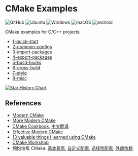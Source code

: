 # CMake Examples

<img alt="GitHub" src="https://img.shields.io/github/license/zchrissirhcz/cmake_examples"> ![Ubuntu](https://img.shields.io/badge/Ubuntu-333333?style=flat&logo=ubuntu) ![Windows](https://img.shields.io/badge/Windows-333333?style=flat&logo=windows&logoColor=blue) ![macOS](https://img.shields.io/badge/-macOS-333333?style=flat&logo=apple) ![android](https://img.shields.io/badge/-Android-333333?style=flat&logo=Android)

CMake examples for C/C++ projects.

- [1-quick-start](1-quick-start/README.md)
- [2-common-configs](2-common-configs/README.md)
- [3-import-packages](3-import-packages/README.md)
- [4-export-packages](4-export-packages/README.md)
- [5-build-hooks](5-build-hooks/README.md)
- [6-cross-build](6-cross-build/README.md)
- [7-style](7-style/README.md)
- [8-misc](8-misc/README.md)

[![Star History Chart](https://api.star-history.com/svg?repos=zchrissirhcz/cmake_examples&type=Date)](https://star-history.com/#zchrissirhcz/cmake_examples&Date)

## References

- [Modern CMake](https://cliutils.gitlab.io/modern-cmake)
- [More Modern CMake](https://hsf-training.github.io/hsf-training-cmake-webpage/)
- [CMake Cookbook](https://github.com/dev-cafe/cmake-cookbook), [中文翻译](https://github.com/xiaoweiChen/CMake-Cookbook)
- [Effective Modern CMake](https://gist.github.com/mbinna/c61dbb39bca0e4fb7d1f73b0d66a4fd1)
- [13 valuable things I learned using CMake](https://gist.github.com/GuillaumeDua/a2e9cdeaf1a26906e2a92ad07137366f)
- [CMake Workshop](https://coderefinery.github.io/cmake-workshop/)
- 拥抱垃圾 CMake: [基本要素](https://zhuanlan.zhihu.com/p/635986515), [自定义配置](https://zhuanlan.zhihu.com/p/636693340), [选择性配置](https://zhuanlan.zhihu.com/p/638807501), [外部依赖](https://zhuanlan.zhihu.com/p/675318633)